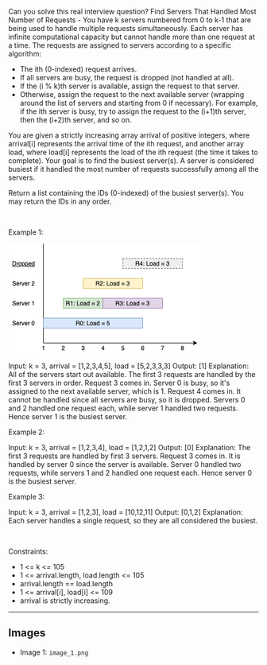 Can you solve this real interview question? Find Servers That Handled Most Number of Requests - You have k servers numbered from 0 to k-1 that are being used to handle multiple requests simultaneously. Each server has infinite computational capacity but cannot handle more than one request at a time. The requests are assigned to servers according to a specific algorithm:

 * The ith (0-indexed) request arrives.
 * If all servers are busy, the request is dropped (not handled at all).
 * If the (i % k)th server is available, assign the request to that server.
 * Otherwise, assign the request to the next available server (wrapping around the list of servers and starting from 0 if necessary). For example, if the ith server is busy, try to assign the request to the (i+1)th server, then the (i+2)th server, and so on.

You are given a strictly increasing array arrival of positive integers, where arrival[i] represents the arrival time of the ith request, and another array load, where load[i] represents the load of the ith request (the time it takes to complete). Your goal is to find the busiest server(s). A server is considered busiest if it handled the most number of requests successfully among all the servers.

Return a list containing the IDs (0-indexed) of the busiest server(s). You may return the IDs in any order.

 

Example 1:

![Example 1](./image_1.png)


Input: k = 3, arrival = [1,2,3,4,5], load = [5,2,3,3,3] 
Output: [1] 
Explanation: 
All of the servers start out available.
The first 3 requests are handled by the first 3 servers in order.
Request 3 comes in. Server 0 is busy, so it's assigned to the next available server, which is 1.
Request 4 comes in. It cannot be handled since all servers are busy, so it is dropped.
Servers 0 and 2 handled one request each, while server 1 handled two requests. Hence server 1 is the busiest server.


Example 2:


Input: k = 3, arrival = [1,2,3,4], load = [1,2,1,2]
Output: [0]
Explanation: 
The first 3 requests are handled by first 3 servers.
Request 3 comes in. It is handled by server 0 since the server is available.
Server 0 handled two requests, while servers 1 and 2 handled one request each. Hence server 0 is the busiest server.


Example 3:


Input: k = 3, arrival = [1,2,3], load = [10,12,11]
Output: [0,1,2]
Explanation: Each server handles a single request, so they are all considered the busiest.


 

Constraints:

 * 1 <= k <= 105
 * 1 <= arrival.length, load.length <= 105
 * arrival.length == load.length
 * 1 <= arrival[i], load[i] <= 109
 * arrival is strictly increasing.

---

## Images

- Image 1: `image_1.png`
